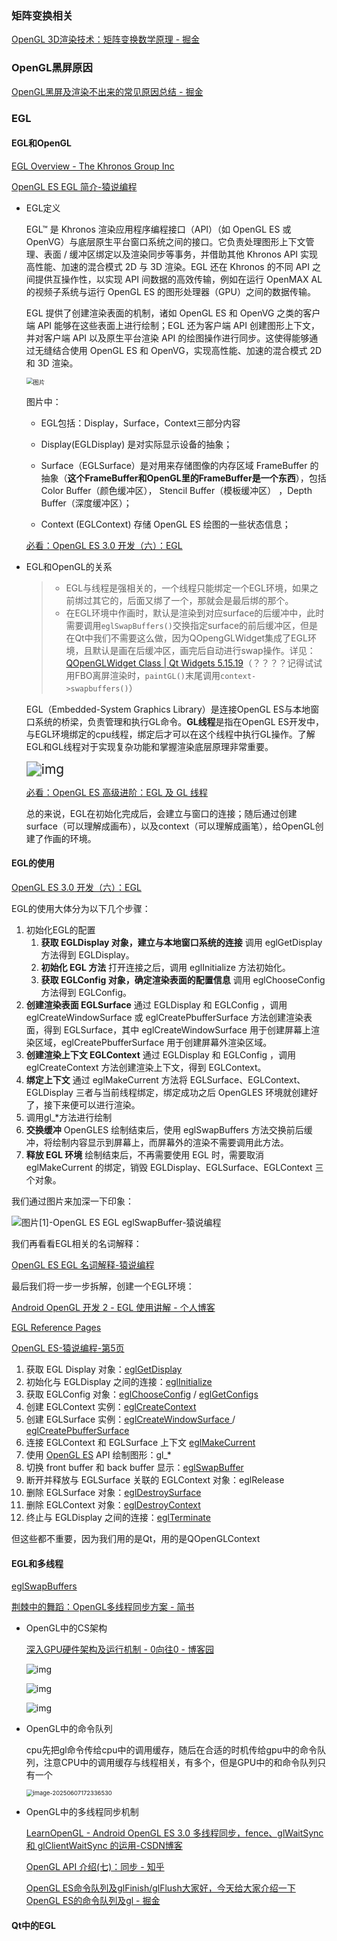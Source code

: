 ### 矩阵变换相关

[OpenGL 3D渲染技术：矩阵变换数学原理 - 掘金](https://juejin.cn/post/6858793605151227917)

### OpenGL黑屏原因

[OpenGL黑屏及渲染不出来的常见原因总结 - 掘金](https://juejin.cn/post/6844903910742687751)

### EGL

#### EGL和OpenGL

[EGL Overview - The Khronos Group Inc](https://www.khronos.org/egl/)

[OpenGL ES EGL 简介-猿说编程](https://www.codersrc.com/archives/17486.html)

- EGL定义

  EGL™ 是 Khronos 渲染应用程序编程接口（API）（如 OpenGL ES 或 OpenVG）与底层原生平台窗口系统之间的接口。它负责处理图形上下文管理、表面 / 缓冲区绑定以及渲染同步等事务，并借助其他 Khronos API 实现高性能、加速的混合模式 2D 与 3D 渲染。EGL 还在 Khronos 的不同 API 之间提供互操作性，以实现 API 间数据的高效传输，例如在运行 OpenMAX AL 的视频子系统与运行 OpenGL ES 的图形处理器（GPU）之间的数据传输。

  EGL 提供了创建渲染表面的机制，诸如 OpenGL ES 和 OpenVG 之类的客户端 API 能够在这些表面上进行绘制；EGL 还为客户端 API 创建图形上下文，并对客户端 API 以及原生平台渲染 API 的绘图操作进行同步。这使得能够通过无缝结合使用 OpenGL ES 和 OpenVG，实现高性能、加速的混合模式 2D 和 3D 渲染。

  <img src="./assets/640.webp" alt="图片" style="zoom:67%;" />

  图片中：

  - EGL包括：Display，Surface，Context三部分内容

  - Display(EGLDisplay) 是对实际显示设备的抽象；
  - Surface（EGLSurface）是对用来存储图像的内存区域 FrameBuffer 的抽象（**这个FrameBuffer和OpenGL里的FrameBuffer是一个东西**），包括 Color Buffer（颜色缓冲区）， Stencil Buffer（模板缓冲区） ，Depth Buffer（深度缓冲区）；
  - Context (EGLContext) 存储 OpenGL ES 绘图的一些状态信息；

  [必看：OpenGL ES 3.0 开发（六）：EGL](https://mp.weixin.qq.com/s?__biz=Mzg2NDc1OTIzOQ==&mid=2247483690&idx=1&sn=dbc56e83aba181693ae1f50228fa81b1&scene=21&poc_token=HNmwP2ijJpaE6ED_Ouo_4Sge3GisEFyZjgvssQIa)

- EGL和OpenGL的关系

  > - EGL与线程是强相关的，一个线程只能绑定一个EGL环境，如果之前绑过其它的，后面又绑了一个，那就会是最后绑的那个。
  > - 在EGL环境中作画时，默认是渲染到对应surface的后缓冲中，此时需要调用`eglSwapBuffers()`交换指定surface的前后缓冲区，但是在Qt中我们不需要这么做，因为QOpengGLWidget集成了EGL环境，且默认是画在后缓冲区，画完后自动进行swap操作。详见：[QOpenGLWidget Class | Qt Widgets 5.15.19](https://doc.qt.io/archives/qt-5.15/qopenglwidget.html#relation-to-qglwidget)（？？？？记得试试用FBO离屏渲染时，`paintGL()`末尾调用`context->swapbuffers()`）

  EGL（Embedded-System Graphics Library）是连接OpenGL ES与本地窗口系统的桥梁，负责管理和执行GL命令。**GL线程**是指在OpenGL ES开发中，与EGL环境绑定的cpu线程，绑定后才可以在这个线程中执行GL操作。了解EGL和GL线程对于实现复杂功能和掌握渲染底层原理非常重要。

  <img src="./assets/egl_openmax_gles.jpg" alt="img" style="zoom:150%;" />

  [必看：OpenGL ES 高级进阶：EGL 及 GL 线程](http://mp.weixin.qq.com/s?__biz=MzIwNTIwMzAzNg==&mid=2654169605&idx=2&sn=0e5d309fbfa13cc541f8d46cf9a78321&chksm=8cf3b936bb843020c84d0cc7f2c5da3fed9ac774fddd69f380ddbd9557b13c326f02442dcc59&scene=21#wechat_redirect)

  总的来说，EGL在初始化完成后，会建立与窗口的连接；随后通过创建surface（可以理解成画布），以及context（可以理解成画笔），给OpenGL创建了作画的环境。

#### EGL的使用

[OpenGL ES 3.0 开发（六）：EGL](https://mp.weixin.qq.com/s?__biz=Mzg2NDc1OTIzOQ==&mid=2247483690&idx=1&sn=dbc56e83aba181693ae1f50228fa81b1&scene=21&poc_token=HNmwP2ijJpaE6ED_Ouo_4Sge3GisEFyZjgvssQIa)

EGL的使用大体分为以下几个步骤：

1. 初始化EGL的配置
   1. **获取 EGLDisplay 对象，建立与本地窗口系统的连接**
      调用 eglGetDisplay 方法得到 EGLDisplay。
   2. **初始化 EGL 方法**
      打开连接之后，调用 eglInitialize 方法初始化。
   3. **获取 EGLConfig 对象，确定渲染表面的配置信息**
      调用 eglChooseConfig 方法得到 EGLConfig。
2. **创建渲染表面 EGLSurface**
   通过 EGLDisplay 和 EGLConfig ，调用 eglCreateWindowSurface 或 eglCreatePbufferSurface 方法创建渲染表面，得到 EGLSurface，其中 eglCreateWindowSurface 用于创建屏幕上渲染区域，eglCreatePbufferSurface 用于创建屏幕外渲染区域。
3. **创建渲染上下文 EGLContext** 
   通过 EGLDisplay 和 EGLConfig ，调用 eglCreateContext 方法创建渲染上下文，得到 EGLContext。
4. **绑定上下文**
   通过 eglMakeCurrent 方法将 EGLSurface、EGLContext、EGLDisplay 三者与当前线程绑定，绑定成功之后 OpenGLES 环境就创建好了，接下来便可以进行渲染。
5. 调用gl_*方法进行绘制
6. **交换缓冲**
   OpenGLES 绘制结束后，使用 eglSwapBuffers 方法交换前后缓冲，将绘制内容显示到屏幕上，而屏幕外的渲染不需要调用此方法。
7. **释放 EGL 环境**
   绘制结束后，不再需要使用 EGL 时，需要取消 eglMakeCurrent 的绑定，销毁  EGLDisplay、EGLSurface、EGLContext 三个对象。

我们通过图片来加深一下印象：

![图片[1]-OpenGL ES EGL  eglSwapBuffer-猿说编程](./assets/78805a221a988e7-69-759x1024.png)

我们再看看EGL相关的名词解释：

[OpenGL ES EGL 名词解释-猿说编程](https://www.codersrc.com/archives/17508.html)

最后我们将一步一步拆解，创建一个EGL环境：

[Android OpenGL 开发 2 - EGL 使用讲解 - 个人博客](https://xwenchen.github.io/post/5AAAADBA29DD4CCCBC3FBAB9ACE20FAD.html)

[EGL Reference Pages](https://registry.khronos.org/EGL/sdk/docs/man/)

[OpenGL ES-猿说编程-第5页](https://www.codersrc.com/archives/category/pythonbase/opengl-es/page/5)

1. 获取 EGL Display 对象：[eglGetDisplay](https://www.codersrc.com/archives/17565.html)
2. 初始化与 EGLDisplay 之间的连接：[eglInitialize](https://www.codersrc.com/archives/17572.html)
3. 获取 EGLConfig 对象：[eglChooseConfig](https://www.codersrc.com/archives/17607.html) / [eglGetConfigs](https://www.codersrc.com/archives/17596.html)
4. 创建 EGLContext 实例：[eglCreateContext](https://www.codersrc.com/archives/17832.html)
5. 创建 EGLSurface 实例：[eglCreateWindowSurface ](https://www.codersrc.com/archives/18149.html)/ [eglCreatePbufferSurface](https://www.codersrc.com/archives/18183.html)
6. 连接 EGLContext 和 EGLSurface 上下文 [eglMakeCurrent](https://www.codersrc.com/archives/18351.html)
7. 使用 [OpenGL ES](https://www.codersrc.com/opengl-es-基础) API 绘制图形：gl_*
8. 切换 front buffer 和 back buffer 显示：[eglSwapBuffer](https://www.codersrc.com/archives/18381.html)
9. 断开并释放与 EGLSurface 关联的 EGLContext 对象：eglRelease
10. 删除 EGLSurface 对象：[eglDestroySurface](https://www.codersrc.com/archives/18516.html)
11. 删除 EGLContext 对象：[eglDestroyContext](https://www.codersrc.com/archives/18498.html)
12. 终止与 EGLDisplay 之间的连接：[eglTerminate](https://registry.khronos.org/EGL/sdk/docs/man/)

但这些都不重要，因为我们用的是Qt，用的是QOpenGLContext

#### EGL和多线程

[eglSwapBuffers](https://registry.khronos.org/EGL/sdk/docs/man/html/eglSwapBuffers.xhtml)

[荆棘中的舞蹈：OpenGL多线程同步方案 - 简书](https://www.jianshu.com/p/f55515e9081b)

- OpenGL中的CS架构

  [深入GPU硬件架构及运行机制 - 0向往0 - 博客园](https://www.cnblogs.com/timlly/p/11471507.html#42-gpu逻辑管线)

  ![img](./assets/1617944-20190906001228274-379363267.png)

  ![img](./assets/920367-20210421160304719-156564559.png)

  ![img](./assets/920367-20210421160821931-634662538.png)

- OpenGL中的命令队列

  cpu先把gl命令传给cpu中的调用缓存，随后在合适的时机传给gpu中的命令队列，注意CPU中的调用缓存与线程相关，有多个，但是GPU中的和命令队列只有一个

  <img src="./assets/image-20250607172336530.png" alt="image-20250607172336530" style="zoom:67%;" />

- OpenGL中的多线程同步机制

  [LearnOpenGL - Android OpenGL ES 3.0 多线程同步，fence、glWaitSync 和 glClientWaitSync 的运用-CSDN博客](https://blog.csdn.net/weiwei9363/article/details/140559485)

  [OpenGL API 介绍(七)：同步 - 知乎](https://zhuanlan.zhihu.com/p/609071975)

  [OpenGL ES命令队列及glFinish/glFlush大家好，今天给大家介绍一下OpenGL ES的命令队列及gl - 掘金](https://juejin.cn/post/6844903865985269767)

#### Qt中的EGL

